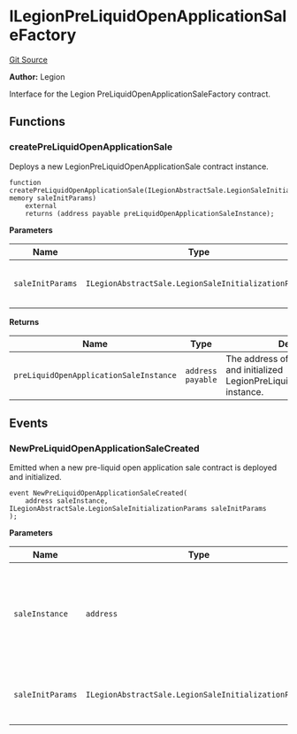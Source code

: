 # ILegionPreLiquidOpenApplicationSaleFactory
[Git Source](https://github.com/Legion-Team/legion-protocol-contracts/blob/1b4860840757d3318edea1bebfb7423e200bff55/src/interfaces/factories/ILegionPreLiquidOpenApplicationSaleFactory.sol)

**Author:**
Legion

Interface for the Legion PreLiquidOpenApplicationSaleFactory contract.


## Functions
### createPreLiquidOpenApplicationSale

Deploys a new LegionPreLiquidOpenApplicationSale contract instance.


```solidity
function createPreLiquidOpenApplicationSale(ILegionAbstractSale.LegionSaleInitializationParams memory saleInitParams)
    external
    returns (address payable preLiquidOpenApplicationSaleInstance);
```
**Parameters**

|Name|Type|Description|
|----|----|-----------|
|`saleInitParams`|`ILegionAbstractSale.LegionSaleInitializationParams`|The Legion sale initialization parameters.|

**Returns**

|Name|Type|Description|
|----|----|-----------|
|`preLiquidOpenApplicationSaleInstance`|`address payable`|The address of the newly deployed and initialized LegionPreLiquidOpenApplicationSale instance.|


## Events
### NewPreLiquidOpenApplicationSaleCreated
Emitted when a new pre-liquid open application sale contract is deployed and initialized.


```solidity
event NewPreLiquidOpenApplicationSaleCreated(
    address saleInstance, ILegionAbstractSale.LegionSaleInitializationParams saleInitParams
);
```

**Parameters**

|Name|Type|Description|
|----|----|-----------|
|`saleInstance`|`address`|The address of the newly deployed pre-liquid open application sale contract.|
|`saleInitParams`|`ILegionAbstractSale.LegionSaleInitializationParams`|The Legion sale initialization parameters used.|

